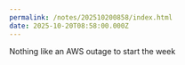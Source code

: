 ```yaml
---
permalink: /notes/202510200858/index.html
date: 2025-10-20T08:58:00.000Z
---
```


Nothing like an AWS outage to start the week